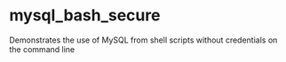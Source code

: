# mysql_bash_secure
Demonstrates the use of MySQL from shell scripts without credentials on the command line
